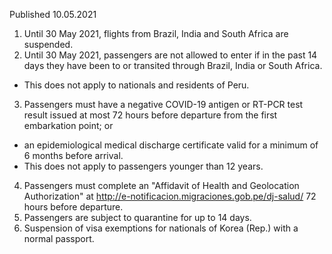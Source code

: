 Published 10.05.2021
1. Until 30 May 2021, flights from Brazil, India and South Africa are suspended.
2. Until 30 May 2021, passengers are not allowed to enter if in the past 14 days they have been to or transited through Brazil, India or South Africa.
- This does not apply to nationals and residents of Peru.
3. Passengers must have a negative COVID-19 antigen or RT-PCR test result issued at most 72 hours before departure from the first embarkation point; or
- an epidemiological medical discharge certificate valid for a minimum of 6 months before arrival.
- This does not apply to passengers younger than 12 years.
4. Passengers must complete an "Affidavit of Health and Geolocation Authorization" at <a href="http://e-notificacion.migraciones.gob.pe/dj-salud/">http://e-notificacion.migraciones.gob.pe/dj-salud/</a> 72 hours before departure.
5. Passengers are subject to quarantine for up to 14 days.
6. Suspension of visa exemptions for nationals of Korea (Rep.) with a normal passport.

